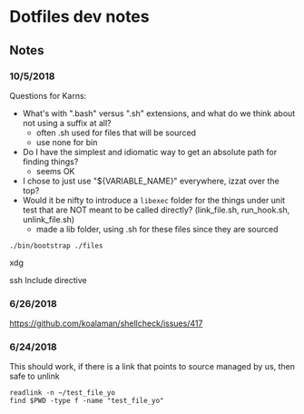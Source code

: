 # Dotfiles dev notes

## Notes

### 10/5/2018

Questions for Karns:
* What's with ".bash" versus ".sh" extensions, and what do we think about not using a suffix at all?
    * often .sh used for files that will be sourced
    * use none for bin
* Do I have the simplest and idiomatic way to get an absolute path for finding things?
    * seems OK
* I chose to just use "${VARIABLE_NAME}" everywhere, izzat over the top?
* Would it be nifty to introduce a `libexec` folder for the things under unit test that are NOT meant to be called directly? (link_file.sh, run_hook.sh, unlink_file.sh)
    * made a lib folder, using .sh for these files since they are sourced

```
./bin/bootstrap ./files
```

xdg

ssh Include directive

### 6/26/2018

https://github.com/koalaman/shellcheck/issues/417

### 6/24/2018

This should work, if there is a link that points to source managed by us,
then safe to unlink

```
readlink -n ~/test_file_yo
find $PWD -type f -name "test_file_yo"
```
